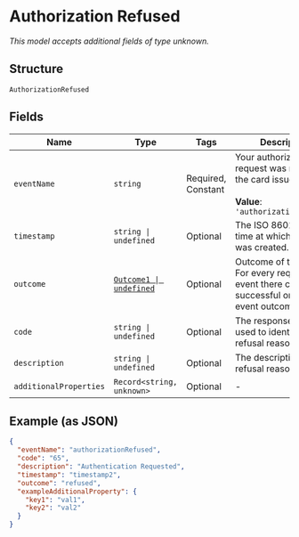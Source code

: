 
# Authorization Refused

*This model accepts additional fields of type unknown.*

## Structure

`AuthorizationRefused`

## Fields

| Name | Type | Tags | Description |
|  --- | --- | --- | --- |
| `eventName` | `string` | Required, Constant | Your authorization request was refused by the card issuer.<br><br>**Value**: `'authorizationRefused'` |
| `timestamp` | `string \| undefined` | Optional | The ISO 8601 date-time at which the event was created. |
| `outcome` | [`Outcome1 \| undefined`](../../doc/models/outcome-1.md) | Optional | Outcome of the event. For every requested event there can be a successful or refused event outcome. |
| `code` | `string \| undefined` | Optional | The response code, used to identify the refusal reason. |
| `description` | `string \| undefined` | Optional | The description of the refusal reason. |
| `additionalProperties` | `Record<string, unknown>` | Optional | - |

## Example (as JSON)

```json
{
  "eventName": "authorizationRefused",
  "code": "65",
  "description": "Authentication Requested",
  "timestamp": "timestamp2",
  "outcome": "refused",
  "exampleAdditionalProperty": {
    "key1": "val1",
    "key2": "val2"
  }
}
```

